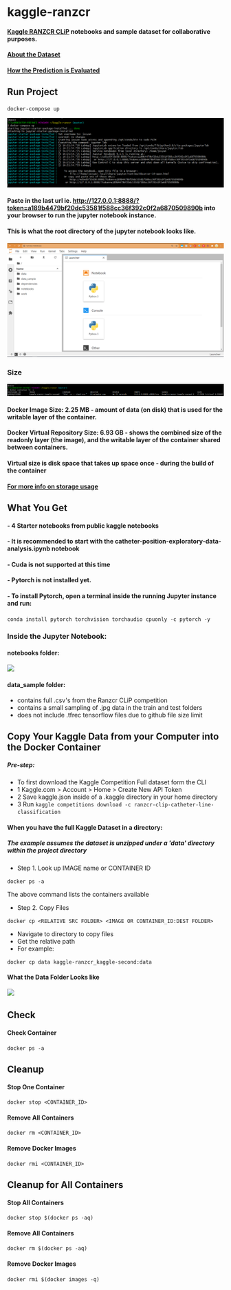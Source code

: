 # kaggle-ranzcr

#### [Kaggle RANZCR CLiP](https://www.kaggle.com/c/ranzcr-clip-catheter-line-classification/overview) notebooks and sample dataset for collaborative purposes.
#### [About the Dataset](https://www.kaggle.com/c/ranzcr-clip-catheter-line-classification/data)
####  [How the Prediction is Evaluated](https://www.kaggle.com/c/ranzcr-clip-catheter-line-classification/overview/evaluation)

## Run Project
```
docker-compose up
```
<img src="https://github.com/LilySu/kaggle-ranzcr/blob/master/images/setup/docker-compose_up.PNG?raw=true"> 

#### Paste in the last url ie. http://127.0.0.1:8888/?token=a189b4479bf20dc53581f588cc36f392c0f2a6870509890b into your browser to run the jupyter notebook instance.
#### This is what the root directory of the jupyter notebook looks like.

<img src="https://github.com/LilySu/kaggle-ranzcr/blob/master/images/setup/after_pasting_in_the_last_url_root_directory.PNG?raw=true"> 

### Size

<img src="https://github.com/LilySu/kaggle-ranzcr/blob/master/images/setup/docker_image_size_and_name.PNG?raw=true"> 

#### Docker Image Size: 2.25 MB - amount of data (on disk) that is used for the writable layer of the container.

#### Docker Virtual Repository Size: 6.93 GB - shows the combined size of the readonly layer (the image), and the writable layer of the container shared between containers.
#### Virtual size is disk space that takes up space once - during the build of the container 

#### [For more info on storage usage](https://stackoverflow.com/questions/37966973/what-is-the-difference-between-the-size-and-the-virtual-size-of-the-docker-image)

## What You Get

#### - 4 Starter notebooks from public kaggle notebooks
#### - It is recommended to start with the catheter-position-exploratory-data-analysis.ipynb notebook
#### - Cuda is not supported at this time
#### - Pytorch is not installed yet. 
#### - To install Pytorch, open a terminal inside the running Jupyter instance and run:
 ```conda install pytorch torchvision torchaudio cpuonly -c pytorch -y```

### Inside the Jupyter Notebook:
#### notebooks folder:

<img src="https://github.com/LilySu/kaggle-ranzcr/blob/master/images/setup/after_pasting_in_the_last_url.PNG?raw=true">

#### data_sample folder:
 - contains full .csv's from the Ranzcr CLiP competition
 - contains a small sampling of .jpg data in the train and test folders
 - does not include .tfrec tensorflow files due to github file size limit


## Copy Your Kaggle Data from your Computer into the Docker Container
##### Pre-step:
 - To first download the Kaggle Competition Full dataset form the CLI
 - 1 Kaggle.com > Account > Home > Create New API Token
 - 2 Save kaggle.json inside of a .kaggle directory in your home directory
 - 3 Run `kaggle competitions download -c ranzcr-clip-catheter-line-classification`

#### When you have the full Kaggle Dataset in a directory:
##### The example assumes the dataset is unzipped under a 'data' directory within the  project directory
- Step 1. Look up IMAGE name or CONTAINER ID
```
docker ps -a
```
The above command lists the containers available 
- Step 2. Copy Files
```
docker cp <RELATIVE SRC FOLDER> <IMAGE OR CONTAINER_ID:DEST FOLDER>
```
- Navigate to directory to copy files
- Get the relative path
- For example:
```
docker cp data kaggle-ranzcr_kaggle-second:data
```

#### What the Data Folder Looks like
<img src="https://github.com/LilySu/kaggle-ranzcr/blob/master/images/setup/data_folder_with_ranzcr_clip_dataset.PNG?raw=true">  



## Check
#### Check Container
```
docker ps -a
```

## Cleanup
#### Stop One Container
```
docker stop <CONTAINER_ID>
```

#### Remove All Containers
```
docker rm <CONTAINER_ID>
```

#### Remove Docker Images
```
docker rmi <CONTAINER_ID>
```

## Cleanup for All Containers

#### Stop All Containers
```
docker stop $(docker ps -aq)
```

#### Remove All Containers
```
docker rm $(docker ps -aq)
```

#### Remove Docker Images
```
docker rmi $(docker images -q)
```

